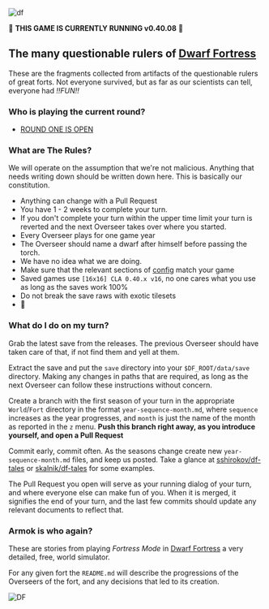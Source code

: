 ![df](http://pixxx.wtf.cat/image/1I2U2S0K162O/title.png)

:crown: **THIS GAME IS CURRENTLY RUNNING v0.40.08** :beer:

The many questionable rulers of [Dwarf Fortress](http://www.bay12games.com/dwarves/)
------------------------------------------------------------------------------

These are the fragments collected from artifacts of the questionable rulers of great forts.
Not everyone survived, but as far as our scientists can tell, everyone had *!!FUN!!*

### Who is playing the current round?

  * [ROUND ONE IS OPEN](https://github.com/sshirokov/df-bloodlines/issues/2)

### What are **The Rules**?

We will operate on the assumption that we're not malicious. Anything that needs writing down should
be written down here. This is basically our constitution.

  * Anything can change with a Pull Request
  * You have 1 - 2 weeks to complete your turn.
  * If you don't complete your turn within the upper time limit your turn is reverted and the next Overseer takes over where you started.
  * Every Overseer plays for one game year
  * The Overseer should name a dwarf after himself before passing the torch.
  * We have no idea what we are doing.
  * Make sure that the relevant sections of [config](/config) match your game
  * Saved games use `[16x16] CLA 0.40.x v16`, no one cares what you use as long as the saves work 100%
  * Do not break the save raws with exotic tilesets
  * :beers:

### What do I do on my turn?

Grab the latest save from the releases. The previous Overseer should have taken care of that, if not
find them and yell at them.

Extract the save and put the `save` directory into your `$DF_ROOT/data/save` directory. Making any changes
in paths that are required, as long as the next Overseer can follow these instructions without concern.

Create a branch with the first season of your turn in the appropriate `World`/`Fort` directory in the format
`year-sequence-month.md`, where `sequence` increases as the year progresses, and `month` is just the name of the
month as reported in the `z` menu. **Push this branch right away, as you introduce yourself, and open a Pull Request**

Commit early, commit often. As the seasons change create new `year-sequence-month.md` files, and keep us posted.
Take a glance at [sshirokov/df-tales](https://github.com/sshirokov/df-tales) or
[skalnik/df-tales](https://github.com/skalnik/df-tales) for some examples.

The Pull Request you open will serve as your running dialog of your turn, and where everyone else can make fun of you.
When it is merged, it signifies the end of your turn, and the last few commits should update any relevant documents to
reflect that.

### Armok is who again?

These are stories from playing *Fortress Mode* in [Dwarf Fortress](http://www.bay12games.com/dwarves/) a
very detailed, free,  world simulator.

For any given fort the `README.md` will describe the progressions of
the Overseers of the fort, and any decisions that led to its creation.

![DF](http://f.cl.ly/items/1f3f390a3x0Y1s2l1d0S/dwarf-fortress-thumb.jpg)
